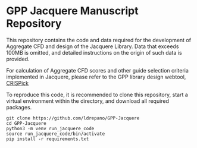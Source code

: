 # GPP Jacquere Manuscript Repository

This repository contains the code and data required for the development of Aggregate CFD and design of the Jacquere Library. Data that exceeds 100MB is omitted, and detailed instructions on the origin of such data is provided.

For calculation of Aggregate CFD scores and other guide selection criteria implemented in Jacquere, please refer to the GPP library design webtool, [CRISPick](broad.io/crispick)

To reproduce this code, it is recommended to clone this repository, start a virtual environment within the directory, and download all required packages. 

```
git clone https://github.com/ldrepano/GPP-Jacquere
cd GPP-Jacquere
python3 -m venv run_jacquere_code
source run_jacquere_code/bin/activate
pip install -r requirements.txt 
```
